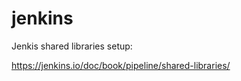 # jenkins



Jenkis shared libraries setup:

   https://jenkins.io/doc/book/pipeline/shared-libraries/
